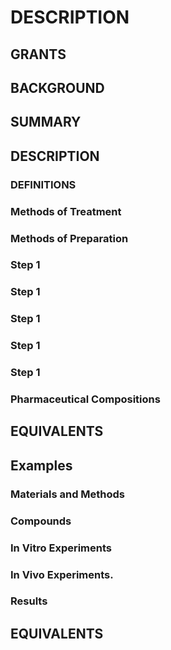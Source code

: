 # DESCRIPTION

## GRANTS

## BACKGROUND

## SUMMARY

## DESCRIPTION

### DEFINITIONS

### Methods of Treatment

### Methods of Preparation

### Step 1

### Step 1

### Step 1

### Step 1

### Step 1

### Pharmaceutical Compositions

## EQUIVALENTS

## Examples

### Materials and Methods

### Compounds

### In Vitro Experiments

### In Vivo Experiments.

### Results

## EQUIVALENTS

